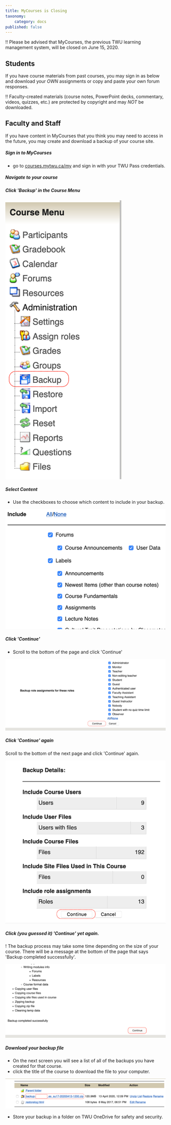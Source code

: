 ```yaml
---
title: MyCourses is Closing
taxonomy:
    category: docs
published: false
---
```


!! Please be advised that MyCourses, the previous TWU learning management system, will be closed on June 15, 2020.

## Students

If you have course materials from past courses, you may sign in as below and download your *OWN* assignments or copy and paste your own forum responses.

!! Faculty-created materials (course notes, PowerPoint decks, commentary, videos, quizzes, etc.) are protected by copyright and may *NOT* be downloaded.

## Faculty and Staff

If you have content in MyCourses that you think you may need to access in the future, you may create and download a backup of your course site.

##### Sign in to MyCourses
- go to [courses.mytwu.ca/my](https://courses.mytwu.ca/my) and sign in with your TWU Pass credentials.

##### Navigate to your course

##### Click 'Backup' in the Course Menu

![alt-text](backup-1.png "Course menu in MyCourses")

##### Select Content

- Use the checkboxes to choose which content to include in your backup.

![alt-text](backup-2.png "choose content for backup")

##### Click 'Continue'
- Scroll to the bottom of the page and click 'Continue'

![alt-text](backup-3.png "Continue")

##### Click 'Continue' again

Scroll to the bottom of the next page and click 'Continue' again.

![alt-text](backup-4a.png "Continue")



##### Click (you guessed it) 'Continue' yet again.

! The backup process may take some time depending on the size of your course. There will be a message at the bottom of the page that says 'Backup completed successfully'.

![alt-text](backup-4b.png "Continue")

##### Download your backup file

- On the next screen you will see a list of all of the backups you have created for that course.
- click the title of the course to download the file to your computer.

![alt-text](backup-5.png "download backup file")

- Store your backup in a folder on TWU OneDrive for safety and security.
